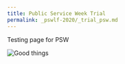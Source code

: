 ```yaml
---
title: Public Service Week Trial
permalink: _pswlf-2020/_trial_psw.md
---
```

Testing page for PSW

![Good things](/images/"pswtrial.png")

